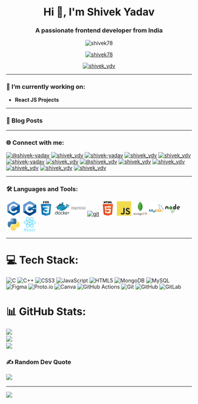 <h1 align="center">Hi 👋, I'm Shivek Yadav</h1>
<h3 align="center">A passionate frontend developer from India</h3>

<p align="center">
  <img src="https://komarev.com/ghpvc/?username=shivek78&label=Profile%20views&color=0e75b6&style=flat" alt="shivek78" />
</p>

<p align="center">
  <a href="https://github.com/ryo-ma/github-profile-trophy"><img src="https://github-profile-trophy.vercel.app/?username=shivek78" alt="shivek78" /></a>
</p>

<p align="center">
  <a href="https://twitter.com/shivek_ydv" target="blank">
    <img src="https://img.shields.io/twitter/follow/shivek_ydv?logo=twitter&style=for-the-badge" alt="shivek_ydv" />
  </a>
</p>

---

### 🔭 I’m currently working on:
- **React JS Projects**

---

### 📝 Blog Posts
<!-- BLOG-POST-LIST:START -->
<!-- BLOG-POST-LIST:END -->

---

### 🌐 Connect with me:

<p align="left">
  <a href="https://codepen.io/@shivek-yadav" target="blank"><img src="https://raw.githubusercontent.com/rahuldkjain/github-profile-readme-generator/master/src/images/icons/Social/codepen.svg" alt="@shivek-yadav" height="30" width="40" /></a>
  <a href="https://twitter.com/shivek_ydv" target="blank"><img src="https://raw.githubusercontent.com/rahuldkjain/github-profile-readme-generator/master/src/images/icons/Social/twitter.svg" alt="shivek_ydv" height="30" width="40" /></a>
  <a href="https://linkedin.com/in/shivek-yadav" target="blank"><img src="https://raw.githubusercontent.com/rahuldkjain/github-profile-readme-generator/master/src/images/icons/Social/linked-in-alt.svg" alt="shivek-yadav" height="30" width="40" /></a>
  <a href="https://stackoverflow.com/users/shivek_ydv" target="blank"><img src="https://raw.githubusercontent.com/rahuldkjain/github-profile-readme-generator/master/src/images/icons/Social/stack-overflow.svg" alt="shivek_ydv" height="30" width="40" /></a>
  <a href="https://kaggle.com/shivek_ydv" target="blank"><img src="https://raw.githubusercontent.com/rahuldkjain/github-profile-readme-generator/master/src/images/icons/Social/kaggle.svg" alt="shivek_ydv" height="30" width="40" /></a>
  <a href="https://fb.com/shivek-yadav" target="blank"><img src="https://raw.githubusercontent.com/rahuldkjain/github-profile-readme-generator/master/src/images/icons/Social/facebook.svg" alt="shivek-yadav" height="30" width="40" /></a>
  <a href="https://instagram.com/shivek_ydv" target="blank"><img src="https://raw.githubusercontent.com/rahuldkjain/github-profile-readme-generator/master/src/images/icons/Social/instagram.svg" alt="shivek_ydv" height="30" width="40" /></a>
  <a href="https://medium.com/@shivek_ydv" target="blank"><img src="https://raw.githubusercontent.com/rahuldkjain/github-profile-readme-generator/master/src/images/icons/Social/medium.svg" alt="@shivek_ydv" height="30" width="40" /></a>
  <a href="https://www.youtube.com/c/shivek_ydv" target="blank"><img src="https://raw.githubusercontent.com/rahuldkjain/github-profile-readme-generator/master/src/images/icons/Social/youtube.svg" alt="shivek_ydv" height="30" width="40" /></a>
  <a href="https://www.codechef.com/users/shivek_ydv" target="blank"><img src="https://cdn.jsdelivr.net/npm/simple-icons@3.1.0/icons/codechef.svg" alt="shivek_ydv" height="30" width="40" /></a>
  <a href="https://www.hackerrank.com/shivek_ydv" target="blank"><img src="https://raw.githubusercontent.com/rahuldkjain/github-profile-readme-generator/master/src/images/icons/Social/hackerrank.svg" alt="shivek_ydv" height="30" width="40" /></a>
  <a href="https://www.leetcode.com/shivek_ydv" target="blank"><img src="https://raw.githubusercontent.com/rahuldkjain/github-profile-readme-generator/master/src/images/icons/Social/leet-code.svg" alt="shivek_ydv" height="30" width="40" /></a>
  <a href="https://auth.geeksforgeeks.org/user/shivek_ydv" target="blank"><img src="https://raw.githubusercontent.com/rahuldkjain/github-profile-readme-generator/master/src/images/icons/Social/geeks-for-geeks.svg" alt="shivek_ydv" height="30" width="40" /></a>
</p>

---

### 🛠️ Languages and Tools:

<p align="left">
  <a href="#"><img src="https://raw.githubusercontent.com/devicons/devicon/master/icons/c/c-original.svg" alt="c" width="40" height="40"/></a>
  <a href="#"><img src="https://raw.githubusercontent.com/devicons/devicon/master/icons/cplusplus/cplusplus-original.svg" alt="cplusplus" width="40" height="40"/></a>
  <a href="#"><img src="https://raw.githubusercontent.com/devicons/devicon/master/icons/css3/css3-original-wordmark.svg" alt="css3" width="40" height="40"/></a>
  <a href="#"><img src="https://raw.githubusercontent.com/devicons/devicon/master/icons/docker/docker-original-wordmark.svg" alt="docker" width="40" height="40"/></a>
  <a href="#"><img src="https://raw.githubusercontent.com/devicons/devicon/master/icons/express/express-original-wordmark.svg" alt="express" width="40" height="40"/></a>
  <a href="#"><img src="https://www.vectorlogo.zone/logos/git-scm/git-scm-icon.svg" alt="git" width="40" height="40"/></a>
  <a href="#"><img src="https://raw.githubusercontent.com/devicons/devicon/master/icons/html5/html5-original-wordmark.svg" alt="html5" width="40" height="40"/></a>
  <a href="#"><img src="https://raw.githubusercontent.com/devicons/devicon/master/icons/javascript/javascript-original.svg" alt="javascript" width="40" height="40"/></a>
  <a href="#"><img src="https://raw.githubusercontent.com/devicons/devicon/master/icons/mongodb/mongodb-original-wordmark.svg" alt="mongodb" width="40" height="40"/></a>
  <a href="#"><img src="https://raw.githubusercontent.com/devicons/devicon/master/icons/mysql/mysql-original-wordmark.svg" alt="mysql" width="40" height="40"/></a>
  <a href="#"><img src="https://raw.githubusercontent.com/devicons/devicon/master/icons/nodejs/nodejs-original-wordmark.svg" alt="nodejs" width="40" height="40"/></a>
  <a href="#"><img src="https://raw.githubusercontent.com/devicons/devicon/master/icons/python/python-original.svg" alt="python" width="40" height="40"/></a>
  <a href="#"><img src="https://raw.githubusercontent.com/devicons/devicon/master/icons/react/react-original-wordmark.svg" alt="react" width="40" height="40"/></a>
</p>

---
# 💻 Tech Stack:
![C](https://img.shields.io/badge/c-%2300599C.svg?style=for-the-badge&logo=c&logoColor=white) ![C++](https://img.shields.io/badge/c++-%2300599C.svg?style=for-the-badge&logo=c%2B%2B&logoColor=white) ![CSS3](https://img.shields.io/badge/css3-%231572B6.svg?style=for-the-badge&logo=css3&logoColor=white) ![JavaScript](https://img.shields.io/badge/javascript-%23323330.svg?style=for-the-badge&logo=javascript&logoColor=%23F7DF1E) ![HTML5](https://img.shields.io/badge/html5-%23E34F26.svg?style=for-the-badge&logo=html5&logoColor=white) ![MongoDB](https://img.shields.io/badge/MongoDB-%234ea94b.svg?style=for-the-badge&logo=mongodb&logoColor=white) ![MySQL](https://img.shields.io/badge/mysql-4479A1.svg?style=for-the-badge&logo=mysql&logoColor=white) ![Figma](https://img.shields.io/badge/figma-%23F24E1E.svg?style=for-the-badge&logo=figma&logoColor=white) ![Proto.io](https://img.shields.io/badge/Proto.io-161637?style=for-the-badge&logo=proto.io&logoColor=00e5ff) ![Canva](https://img.shields.io/badge/Canva-%2300C4CC.svg?style=for-the-badge&logo=Canva&logoColor=white) ![GitHub Actions](https://img.shields.io/badge/github%20actions-%232671E5.svg?style=for-the-badge&logo=githubactions&logoColor=white) ![Git](https://img.shields.io/badge/git-%23F05033.svg?style=for-the-badge&logo=git&logoColor=white) ![GitHub](https://img.shields.io/badge/github-%23121011.svg?style=for-the-badge&logo=github&logoColor=white) ![GitLab](https://img.shields.io/badge/gitlab-%23181717.svg?style=for-the-badge&logo=gitlab&logoColor=white)
# 📊 GitHub Stats:
![](https://github-readme-stats.vercel.app/api?username=shivek78&theme=dark&hide_border=false&include_all_commits=false&count_private=false)<br/>
![](https://nirzak-streak-stats.vercel.app/?user=shivek78&theme=dark&hide_border=false)<br/>
![](https://github-readme-stats.vercel.app/api/top-langs/?username=shivek78&theme=dark&hide_border=false&include_all_commits=false&count_private=false&layout=compact)

### ✍️ Random Dev Quote
![](https://quotes-github-readme.vercel.app/api?type=horizontal&theme=radical)

---
[![](https://visitcount.itsvg.in/api?id=shivek78&icon=1&color=4)](https://visitcount.itsvg.in)



